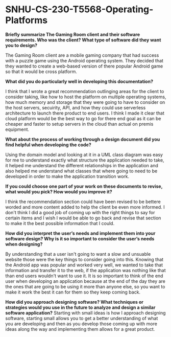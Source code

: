 # SNHU-CS-230-T5568-Operating-Platforms

**Briefly summarize The Gaming Room client and their software requirements. Who was the client? What type of software did they want you to design?**

The Gaming Room client are a mobile gaming company that had success with a puzzle game using the Android operating system. They decided that they wanted to
create a web-based version of there popular Android game so that it would be cross platform.
	
**What did you do particularly well in developing this documentation?**

I think that I wrote a great recommendation outlinging areas for the client to consider taking, like how to host the platform on multiple operating systems, how much memory and storage that they were going to have to consider on the host servers, secuirity, API, and how they could use serverless architecture to launch there product to end users. I think I made it clear that cloud platform would be the best way to go for there end goal as it can be cheaper and faster to setup servers in the cloud than actual on premis equipment.

**What about the process of working through a design document did you find helpful when developing the code?**

Using the domain model and looking at it in a UML class diagram was easy for me to understand exactly what structure the application needed to take, it helped me understand the different relationships in the application and also helped me understand what classes that where going to need to be developed in order to make the application transition work.

**If you could choose one part of your work on these documents to revise, what would you pick? How would you improve it?**

I think the recommendation section could have been revised to be bettere worded and more content added to help the client be even more informed. I don't think I did a good job of coming up with the right things to say for certain items and I wish I would be able to go back and revise that section to make it the best possible information that I could.

**How did you interpret the user’s needs and implement them into your software design? Why is it so important to consider the user’s needs when designing?**

By understanding that a user isn't going to want a slow and unsuable website those were the key things to consider going into this. Knowing that the Android app was popular and worked very well, we wanted to take that information and transfer it to the web, if the application was nothing like that than end users wouldn't want to use it. It is so important to think of the end user when developing an application because at the end of the day they are the ones that are going to be using it more than anyone else, so you want to make it work the best it can for them so they keep coming back.

**How did you approach designing software? What techniques or strategies would you use in the future to analyze and design a similar software application?**
Starting with small ideas is how I approach designing software, starting small allows you to get a better understanding of what you are developing and then as you develop those coming up with more ideas along the way and implementing them allows for a great product.
